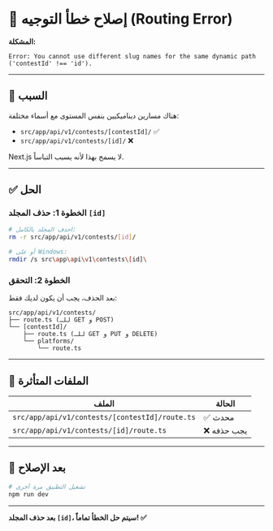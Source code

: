 # 🔧 إصلاح خطأ التوجيه (Routing Error)

**المشكلة:**
```
Error: You cannot use different slug names for the same dynamic path 
('contestId' !== 'id').
```

---

## 🎯 السبب

هناك مسارين ديناميكيين بنفس المستوى مع أسماء مختلفة:
- `src/app/api/v1/contests/[contestId]/` ✅
- `src/app/api/v1/contests/[id]/` ❌

Next.js لا يسمح بهذا لأنه يسبب التباساً.

---

## ✅ الحل

### الخطوة 1: حذف المجلد `[id]`

```bash
# احذف المجلد بالكامل:
rm -r src/app/api/v1/contests/[id]/

# أو على Windows:
rmdir /s src\app\api\v1\contests\[id]\
```

### الخطوة 2: التحقق

بعد الحذف، يجب أن يكون لديك فقط:
```
src/app/api/v1/contests/
├── route.ts (للـ GET و POST)
└── [contestId]/
    ├── route.ts (للـ GET و PUT و DELETE)
    └── platforms/
        └── route.ts
```

---

## 📝 الملفات المتأثرة

| الملف | الحالة |
|------|--------|
| `src/app/api/v1/contests/[contestId]/route.ts` | ✅ محدث |
| `src/app/api/v1/contests/[id]/route.ts` | ❌ يجب حذفه |

---

## 🚀 بعد الإصلاح

```bash
# تشغيل التطبيق مرة أخرى
npm run dev
```

---

**بعد حذف المجلد `[id]`، سيتم حل الخطأ تماماً! ✅**
